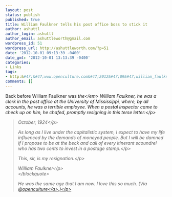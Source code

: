 ```yaml
---
layout: post
status: publish
published: true
title: William Faulkner tells his post office boss to stick it
author: ashuttl
author_login: ashuttl
author_email: ashuttleworth@gmail.com
wordpress_id: 51
wordpress_url: http://ashuttleworth.com/?p=51
date: '2012-10-01 09:13:39 -0400'
date_gmt: '2012-10-01 13:13:39 -0400'
categories:
- Links
tags:
- http:&#47;&#47;www.openculture.com&#47;2012&#47;09&#47;william_faulkner_tells_his_post_office_boss_to_stick_it_1924.html
comments: []
---
```

<p>Back before William Faulkner was <em>the<&#47;em> William Faulkner, he was a clerk in the post office at the University of Mississippi, where, by all accounts, he was a terrible employee. When a postal inspector came to check up on him, he chafed, promptly resigning in this terse letter:<&#47;p></p>
<blockquote>
<p>October, 1924<&#47;p></p>
<p>As long as I live under the capitalistic system, I expect to have my life influenced by the demands of moneyed people. But I will be damned if I propose to be at the beck and call of every itinerant scoundrel who has two cents to invest in a postage stamp.<&#47;p></p>
<p>This, sir, is my resignation.<&#47;p></p>
<p>William Faulkner<&#47;p><br />
<&#47;blockquote></p>
<p>He was the same age that I am now. I love this so much. (Via <a href="http:&#47;&#47;twitter.com&#47;intent&#47;user?screen_name=openculture">@openculture<&#47;a>.)<&#47;p></p>
